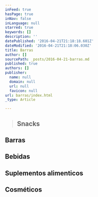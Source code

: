 ```yaml
---
inFeed: true
hasPage: true
inNav: false
inLanguage: null
starred: true
keywords: []
description: ''
datePublished: '2016-04-21T21:18:18.601Z'
dateModified: '2016-04-21T21:18:06.030Z'
title: Barras
author: []
sourcePath: _posts/2016-04-21-barras.md
published: true
authors: []
publisher:
  name: null
  domain: null
  url: null
  favicon: null
url: barras/index.html
_type: Article

---
```

> ## Snacks

## Barras

## Bebidas

## Suplementos alimenticos

## Cosméticos